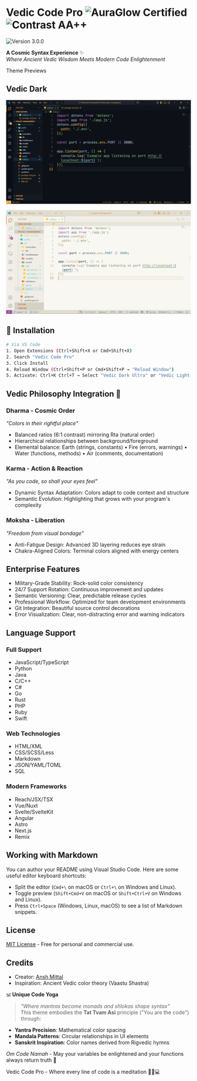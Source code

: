 # Vedic Code Pro <img src="https://img.shields.io/badge/AURAGLOW-Certified-FFB454" alt="AuraGlow Certified"> <img src="https://img.shields.io/badge/Contrast-AA%2B%2B-98C379" alt="Contrast AA++">
<img src="https://img.shields.io/badge/Version-3.0.0-2E5C8A" alt="Version 3.0.0">

**A Cosmic Syntax Experience** ✨  
_Where Ancient Vedic Wisdom Meets Modern Code Enlightenment_

Theme Previews

## Vedic Dark

![Vedic Code Dark Preview](<./screenshots/vedic-dark-v(3.0.0).png>)

![Vedic Code Light Preview](<./screenshots/vedic-light-v(3.0.0).png>)

## 🌟 Installation

```bash
# Via VS Code
1. Open Extensions (Ctrl+Shift+X or Cmd+Shift+X)
2. Search "Vedic Code Pro"
3. Click Install
4. Reload Window (Ctrl+Shift+P or Cmd+Shift+P → "Reload Window")
5. Activate: Ctrl+K Ctrl+T → Select "Vedic Dark Ultra" or "Vedic Light Ultra"
```

## Vedic Philosophy Integration 🌸

### **Dharma** - Cosmic Order

_"Colors in their rightful place"_

- Balanced ratios (6:1 contrast) mirroring Rta (natural order)
- Hierarchical relationships between background/foreground
- Elemental balance: Earth (strings, constants) • Fire (errors, warnings) • Water (functions, methods) • Air (comments, documentation)

### **Karma** - Action & Reaction

_"As you code, so shall your eyes feel"_

- Dynamic Syntax Adaptation: Colors adapt to code context and structure
- Semantic Evolution: Highlighting that grows with your program's complexity

### **Moksha** - Liberation

_"Freedom from visual bondage"_

- Anti-Fatigue Design: Advanced 3D layering reduces eye strain
- Chakra-Aligned Colors: Terminal colors aligned with energy centers

## Enterprise Features

- Military-Grade Stability: Rock-solid color consistency
- 24/7 Support Rotation: Continuous improvement and updates
- Semantic Versioning: Clear, predictable release cycles
- Professional Workflow: Optimized for team development environments
- Git Integration: Beautiful source control decorations
- Error Visualization: Clear, non-distracting error and warning indicators

## Language Support 
### Full Support
- JavaScript/TypeScript
- Python
- Java
- C/C++
- C#
- Go
- Rust
- PHP
- Ruby
- Swift

### Web Technologies
- HTML/XML
- CSS/SCSS/Less
- Markdown
- JSON/YAML/TOML
- SQL

### Modern Frameworks
- Reach/JSX/TSX
- Vue/Nuxt
- Svelte/SvelteKit
- Angular
- Astro
- Next.js
- Remix

## Working with Markdown

You can author your README using Visual Studio Code. Here are some useful editor keyboard shortcuts:

- Split the editor (`Cmd+\` on macOS or `Ctrl+\` on Windows and Linux).
- Toggle preview (`Shift+Cmd+V` on macOS or `Shift+Ctrl+V` on Windows and Linux).
- Press `Ctrl+Space` (Windows, Linux, macOS) to see a list of Markdown snippets.

## License

[MIT License](./LICENSE.txt) - Free for personal and commercial use.

## Credits

- Creator: [Ansh Mittal](https://github.com/AnshMittal86)
- Inspiration: Ancient Vedic color theory (Vaastu Shastra)

🕉️ **Unique Code Yoga**

> _"Where mantras become monads and shlokas shape syntax"_  
> This theme embodies the **Tat Tvam Asi** principle ("You are the code") through:

- **Yantra Precision**: Mathematical color spacing
- **Mandala Patterns**: Circular relationships in UI elements
- **Sanskrit Inspiration**: Color names derived from Rigvedic hymns

_Om Code Namah_ - May your variables be enlightened and your functions always return truth 🌟

Vedic Code Pro - Where every line of code is a meditation 🧘‍♂️💻


